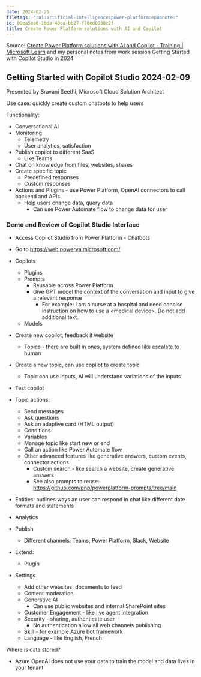 ```yaml
---
date: 2024-02-25
filetags: ":ai:artificial-intelligence:power-platform:epubnote:"
id: 09ea5ea0-19da-40ca-bb27-f78ed8938e2f
title: Create Power Platform solutions with AI and Copilot
---
```


Source: [Create Power Platform solutions with AI and Copilot - Training
\| Microsoft
Learn](https://learn.microsoft.com/en-us/training/paths/copilot-solutions/?source=learn&ns-enrollment-type=Collection&ns-enrollment-id=86grf01rx4p4r4)
and my personal notes from work session Getting Started with Copilot
Studio in 2024

## Getting Started with Copilot Studio 2024-02-09

Presented by Sravani Seethi, Microsoft Cloud Solution Architect

Use case: quickly create custom chatbots to help users

Functionality:

- Conversational AI
- Monitoring
  - Telemetry
  - User analytics, satisfaction
- Publish copilot to different SaaS
  - Like Teams
- Chat on knowledge from files, websites, shares
- Create specific topic
  - Predefined responses
  - Custom responses
- Actions and Plugins - use Power Platform, OpenAI connectors to call
  backend and APIs
  - Help users change data, query data
    - Can use Power Automate flow to change data for user

### Demo and Review of Copilot Studio Interface

- Access Copilot Studio from Power Platform - Chatbots

- Go to <https://web.powerva.microsoft.com/>

- Copilots

  - Plugins
  - Prompts
    - Reusable across Power Platform
    - Give GPT model the context of the conversation and input to give a
      relevant response
      - For example: I am a nurse at a hospital and need concise
        instruction on how to use a \<medical device\>. Do not add
        additional text.
  - Models

- Create new copilot, feedback it website

  - Topics - there are built in ones, system defined like escalate to
    human

- Create a new topic, can use copilot to create topic

  - Topic can use inputs, AI will understand variations of the inputs

- Test copilot

- Topic actions:

  - Send messages
  - Ask questions
  - Ask an adaptive card (HTML output)
  - Conditions
  - Variables
  - Manage topic like start new or end
  - Call an action like Power Automate flow
  - Other advanced features like generative answers, custom events,
    connector actions
    - Custom search - like search a website, create generative answers
    - See also prompts to reuse:
      <https://github.com/pnp/powerplatform-prompts/tree/main>

- Entities: outlines ways an user can respond in chat like different
  date formats and statements

- Analytics

- Publish

  - Different channels: Teams, Power Platform, Slack, Website

- Extend:

  - Plugin

- Settings

  - Add other websites, documents to feed
  - Content moderation
  - Generative AI
    - Can use public websites and internal SharePoint sites
  - Customer Engagement - like live agent integration
  - Security - sharing, authenticate user
    - No authentication allow all web channels publishing
  - Skill - for example Azure bot framework
  - Language - like English, French

Where is data stored?

- Azure OpenAI does not use your data to train the model and data lives
  in your tenant
